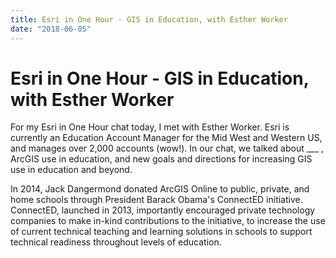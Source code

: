 ```yaml
---
title: Esri in One Hour - GIS in Education, with Esther Worker
date: "2018-06-05"
---
```

# Esri in One Hour - GIS in Education, with Esther Worker

For my Esri in One Hour chat today, I met with Esther Worker. Esri is currently an Education Account Manager for the Mid West and Western US, and manages over 2,000 accounts (wow!). In our chat, we talked about ___ , ArcGIS use in education, and new goals and directions for increasing GIS use in education and beyond.

In 2014, Jack Dangermond donated ArcGIS Online to public, private, and home schools through President Barack Obama's ConnectED initiative. ConnectED, launched in 2013, importantly encouraged private technology companies to make in-kind contributions to the initiative, to increase the use of current technical teaching and learning solutions in schools to support technical readiness throughout levels of education.  
